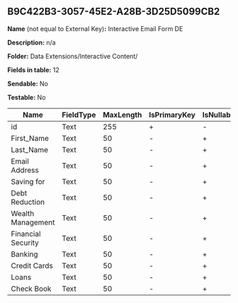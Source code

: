 ## B9C422B3-3057-45E2-A28B-3D25D5099CB2

**Name** (not equal to External Key)**:** Interactive Email Form DE

**Description:** n/a

**Folder:** Data Extensions/Interactive Content/

**Fields in table:** 12

**Sendable:** No

**Testable:** No

| Name | FieldType | MaxLength | IsPrimaryKey | IsNullable | DefaultValue |
| --- | --- | --- | --- | --- | --- |
| id | Text | 255 | + | - |  |
| First_Name | Text | 50 | - | + |  |
| Last_Name | Text | 50 | - | + |  |
| Email Address | Text | 50 | - | + |  |
| Saving for | Text | 50 | - | + |  |
| Debt Reduction | Text | 50 | - | + |  |
| Wealth Management | Text | 50 | - | + |  |
| Financial Security | Text | 50 | - | + |  |
| Banking | Text | 50 | - | + |  |
| Credit Cards | Text | 50 | - | + |  |
| Loans | Text | 50 | - | + |  |
| Check Book | Text | 50 | - | + |  |
